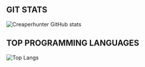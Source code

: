 ## GIT STATS

![Creaperhunter GitHub stats](https://github-readme-stats.vercel.app/api?username=Creaperhunter&show_icons=true&theme=radical&title_color=8E2DE2&text_color=fff)

## TOP PROGRAMMING LANGUAGES
![Top Langs](https://github-readme-stats.vercel.app/api/top-langs?username=Creaperhunter&theme=radical&title_color=8E2DE2&text_color=fff)
